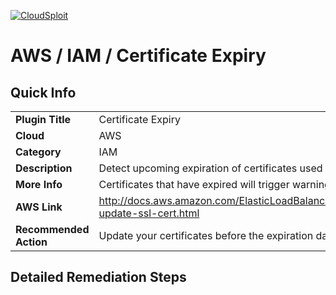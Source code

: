 [![CloudSploit](https://cloudsploit.com/img/logo-big-text-100.png "CloudSploit")](https://cloudsploit.com)

# AWS / IAM / Certificate Expiry

## Quick Info

| | |
|-|-|
| **Plugin Title** | Certificate Expiry |
| **Cloud** | AWS |
| **Category** | IAM |
| **Description** | Detect upcoming expiration of certificates used with ELBs |
| **More Info** | Certificates that have expired will trigger warnings in all major browsers |
| **AWS Link** | http://docs.aws.amazon.com/ElasticLoadBalancing/latest/DeveloperGuide/elb-update-ssl-cert.html |
| **Recommended Action** | Update your certificates before the expiration date |

## Detailed Remediation Steps

